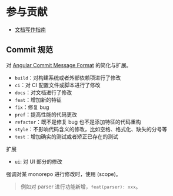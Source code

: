 # 参与贡献

- [文档写作指南](./writing-guide.md)

## Commit 规范

对 [Angular Commit Message Format](https://github.com/angular/angular/blob/master/CONTRIBUTING.md#-commit-message-format) 的简化与扩展。

- `build`：对构建系统或者外部依赖项进行了修改
- `ci`：对 CI 配置文件或脚本进行了修改
- `docs`：对文档进行了修改
- `feat`：增加新的特征
- `fix`：修复 bug
- `pref`：提高性能的代码更改
- `refactor`：既不是修复 bug 也不是添加特征的代码重构
- `style`：不影响代码含义的修改，比如空格、格式化、缺失的分号等
- `test`：增加确实的测试或者矫正已存在的测试

扩展

- `ui`: 对 UI 部分的修改

强调对某 monorepo 进行修改时，使用 (scope)。

> 例如对 parser 进行功能新增，`feat(parser): xxx`。
